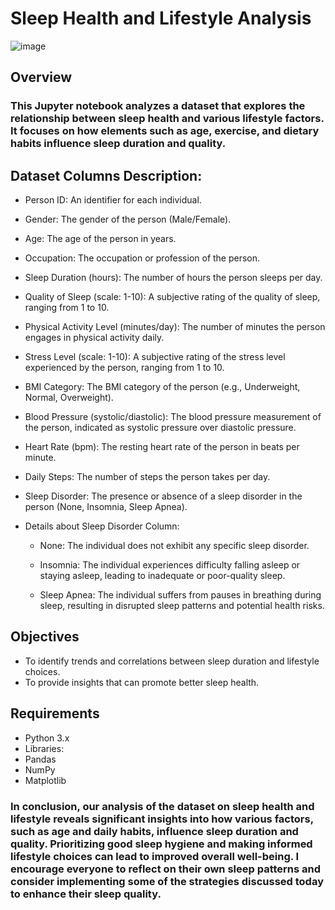 # Sleep Health and Lifestyle Analysis

![image](https://github.com/user-attachments/assets/8f1f70db-1a79-4142-b5b5-0b5d442a4697)

## Overview
### This Jupyter notebook analyzes a dataset that explores the relationship between sleep health and various lifestyle factors. It focuses on how elements such as age, exercise, and dietary habits influence sleep duration and quality.

## Dataset Columns Description:

* Person ID: An identifier for each individual.

* Gender: The gender of the person (Male/Female).

* Age: The age of the person in years.

* Occupation: The occupation or profession of the person.

* Sleep Duration (hours): The number of hours the person sleeps per day.

* Quality of Sleep (scale: 1-10): A subjective rating of the quality of sleep, ranging from 1 to 10.

* Physical Activity Level (minutes/day): The number of minutes the person engages in physical activity daily.

* Stress Level (scale: 1-10): A subjective rating of the stress level experienced by the person, ranging from 1 to 10.

* BMI Category: The BMI category of the person (e.g., Underweight, Normal, Overweight).

* Blood Pressure (systolic/diastolic): The blood pressure measurement of the person, indicated as systolic pressure over diastolic pressure.

* Heart Rate (bpm): The resting heart rate of the person in beats per minute.

* Daily Steps: The number of steps the person takes per day.

* Sleep Disorder: The presence or absence of a sleep disorder in the person (None, Insomnia, Sleep Apnea).

* Details about Sleep Disorder Column:

    * None: The individual does not exhibit any specific sleep disorder.

    * Insomnia: The individual experiences difficulty falling asleep or staying asleep, leading to inadequate or poor-quality sleep.

    * Sleep Apnea: The individual suffers from pauses in breathing during sleep, resulting in disrupted sleep patterns and potential health risks.

## Objectives
* To identify trends and correlations between sleep duration and lifestyle choices.
* To provide insights that can promote better sleep health.

## Requirements
* Python 3.x
* Libraries:
* Pandas
* NumPy
* Matplotlib

### In conclusion, our analysis of the dataset on sleep health and lifestyle reveals significant insights into how various factors, such as age and daily habits, influence sleep duration and quality. Prioritizing good sleep hygiene and making informed lifestyle choices can lead to improved overall well-being. I encourage everyone to reflect on their own sleep patterns and consider implementing some of the strategies discussed today to enhance their sleep quality. 

